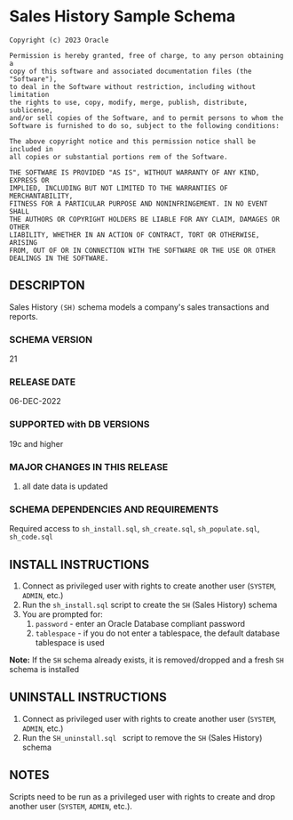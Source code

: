 # Sales History Sample Schema

```
Copyright (c) 2023 Oracle

Permission is hereby granted, free of charge, to any person obtaining a
copy of this software and associated documentation files (the "Software"),
to deal in the Software without restriction, including without limitation
the rights to use, copy, modify, merge, publish, distribute, sublicense,
and/or sell copies of the Software, and to permit persons to whom the
Software is furnished to do so, subject to the following conditions:

The above copyright notice and this permission notice shall be included in
all copies or substantial portions rem of the Software.

THE SOFTWARE IS PROVIDED "AS IS", WITHOUT WARRANTY OF ANY KIND, EXPRESS OR
IMPLIED, INCLUDING BUT NOT LIMITED TO THE WARRANTIES OF MERCHANTABILITY,
FITNESS FOR A PARTICULAR PURPOSE AND NONINFRINGEMENT. IN NO EVENT SHALL
THE AUTHORS OR COPYRIGHT HOLDERS BE LIABLE FOR ANY CLAIM, DAMAGES OR OTHER
LIABILITY, WHETHER IN AN ACTION OF CONTRACT, TORT OR OTHERWISE, ARISING
FROM, OUT OF OR IN CONNECTION WITH THE SOFTWARE OR THE USE OR OTHER
DEALINGS IN THE SOFTWARE.
```

## DESCRIPTON

Sales History `(SH)` schema models a company's sales transactions and reports. 

### SCHEMA VERSION

21

### RELEASE DATE

06-DEC-2022

### SUPPORTED with DB VERSIONS

19c and higher

### MAJOR CHANGES IN THIS RELEASE

1. all date data is updated

### SCHEMA DEPENDENCIES AND REQUIREMENTS
 Required access to `sh_install.sql`, `sh_create.sql`, `sh_populate.sql`, `sh_code.sql`

## INSTALL INSTRUCTIONS
1. Connect as privileged user with rights to create another user (`SYSTEM`, `ADMIN`, etc.)
2. Run the `sh_install.sql` script to create the `SH` (Sales History) schema
3. You are prompted for:
    1. `password` - enter an Oracle Database compliant password
    2. `tablespace` - if you do not enter a tablespace, the default database tablespace is used

**Note:** If the `SH` schema already exists, it is removed/dropped and 
        a fresh `SH` schema is installed

## UNINSTALL INSTRUCTIONS

1. Connect as privileged user with rights to create another user (`SYSTEM`, `ADMIN`, etc.)
2. Run the `SH_uninstall.sql ` script to remove the `SH` (Sales History) schema

## NOTES
Scripts need to be run as a privileged user with rights to create and drop another user (`SYSTEM`, `ADMIN`, etc.).

